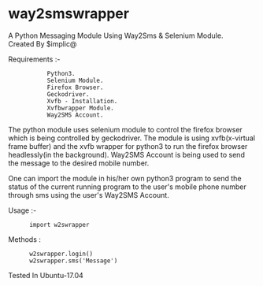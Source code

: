 # way2smswrapper
A Python Messaging Module Using Way2Sms & Selenium Module.  
Created By $implic@

Requirements :-

               Python3. 
               Selenium Module. 
               Firefox Browser. 
               Geckodriver. 
               Xvfb - Installation. 
               Xvfbwrapper Module. 
               Way2SMS Account.

The python module uses selenium module to control the firefox browser which is being controlled by geckodriver.
The module is using xvfb(x-virtual frame buffer) and the xvfb wrapper for python3 to run the firefox browser 
headlessly(in the background). Way2SMS Account is being used to send the message to the desired mobile number.

One can import the module in his/her own python3 program to send the status of the current running program to 
the user's mobile phone number through sms using the user's Way2SMS Account.

Usage   :-
          
          import w2swrapper

Methods : 
          
          w2swrapper.login()
          w2swrapper.sms('Message')

Tested In Ubuntu-17.04
